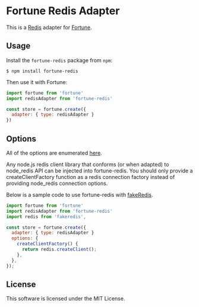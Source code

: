 # Fortune Redis Adapter

This is a [Redis](https://http://redis.io) adapter for [Fortune](http://fortunejs.com).


## Usage

Install the `fortune-redis` package from `npm`:

```git 
$ npm install fortune-redis
```

Then use it with Fortune:

```js
import fortune from 'fortune'
import redisAdapter from 'fortune-redis'

const store = fortune.create({
  adapter: { type: redisAdapter }
})
```


## Options

All of the options are enumerated [here](https://github.com/NodeRedis/node_redis).

Any node.js redis client library that conforms (or when adapted) to node_redis API can be injected into fortune-redis. You should only provide a createClientFactory function as a redis connection factory instead of providing node_redis connection options.

Below is a sample code to use fortune-redis with [fakeRedis](https://github.com/hdachev/fakeredis).

```js
import fortune from 'fortune'
import redisAdapter from 'fortune-redis'
import redis from 'fakeredis',

const store = fortune.create({
  adapter: { type: redisAdapter }
  options: {
  	createClientFactory() {
  	  return redis.createClient();
  	},
  },
});
```


## License

This software is licensed under the MIT License.
